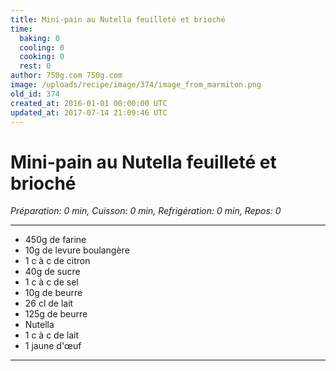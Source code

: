 ```yaml
---
title: Mini-pain au Nutella feuilleté et brioché
time:
  baking: 0
  cooling: 0
  cooking: 0
  rest: 0
author: 750g.com 750g.com
image: /uploads/recipe/image/374/image_from_marmiton.png
old_id: 374
created_at: 2016-01-01 00:00:00 UTC
updated_at: 2017-07-14 21:09:46 UTC
---
```


# Mini-pain au Nutella feuilleté et brioché

*Préparation: 0 min, Cuisson: 0 min, Refrigération: 0 min, Repos: 0*

---

- 450g de farine
- 10g de levure boulangère 
- 1 c à c de citron
- 40g de sucre
- 1 c à c de sel
- 10g de beurre
- 26 cl de lait
- 125g de beurre  
- Nutella
- 1 c à c de lait
- 1 jaune d'œuf

---


